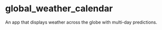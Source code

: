 # global_weather_calendar
An app that displays weather across the globe with multi-day predictions.

